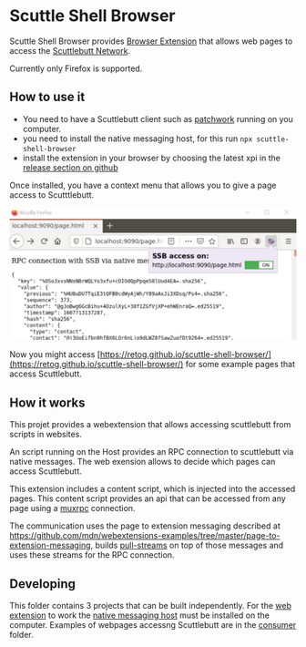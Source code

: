 # Scuttle Shell Browser

Scuttle Shell Browser provides [Browser Extension](https://developer.mozilla.org/en-US/docs/Mozilla/Add-ons/WebExtensions) 
that allows web pages to access the [Scuttlebutt Network](https://scuttlebutt.nz/).

Currently only Firefox is supported.

## How to use it

- You need to have a Scuttlebutt client such as [patchwork](https://github.com/ssbc/patchwork) running on you computer.
- you need to install the native messaging host, for this run `npx scuttle-shell-browser`
- install the extension in your browser by choosing the latest xpi in the [release section on github](https://github.com/retog/scuttle-shell-browser/releases)

Once installed, you have a context menu that allows you to give a page access to Scutttlebutt.

![Context menu to enable SSB access](images/scuttle-shell-browser-screenshot.png)

Now you might access [https://retog.github.io/scuttle-shell-browser/](https://retog.github.io/scuttle-shell-browser/)
for some example pages that access Scuttlebutt.

## How it works

This projet provides a webextension that allows accessing scuttlebutt from scripts in websites.

An script running on the Host provides an RPC connection to scuttlebutt via native messages. The web exension allows to decide which pages can access Scuttlebutt.

This extension includes a content script, which is injected into the accessed pages. This
content script provides an api that can be accessed from any page using a [muxrpc](https://github.com/ssb-js/muxrpc) connection.

The communication uses the page to extension messaging described at https://github.com/mdn/webextensions-examples/tree/master/page-to-extension-messaging, builds [pull-streams](https://github.com/pull-stream/pull-stream) on top of those messages and uses these streams for the RPC connection.


## Developing

This folder contains 3 projects that can be built independently. For the [web extension](web-extension) to work the 
[native messaging host](native-messaging-host) must be installed on the computer. Examples of webpages accessng Scuttlebutt are in the [consumer](consumer) folder.

